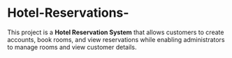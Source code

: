 # Hotel-Reservations-
This project is a **Hotel Reservation System** that allows customers to create accounts, book rooms, and view reservations while enabling administrators to manage rooms and view customer details. 
